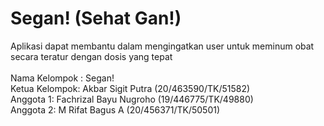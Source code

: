 # Segan! (Sehat Gan!) <br>
Aplikasi dapat membantu dalam mengingatkan user untuk meminum obat secara teratur dengan dosis yang tepat<br><br>
Nama Kelompok : Segan!<br>
Ketua Kelompok: Akbar Sigit Putra (20/463590/TK/51582) <br>
Anggota 1: Fachrizal Bayu Nugroho (19/446775/TK/49880) <br> 
Anggota 2: M Rifat Bagus A (20/456371/TK/50501)<br>
